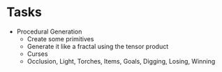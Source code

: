 


# Tasks

- Procedural Generation
  - Create some primitives
  - Generate it like a fractal using the tensor product
  - Curses
  - Occlusion, Light, Torches, Items, Goals, Digging, Losing, Winning
